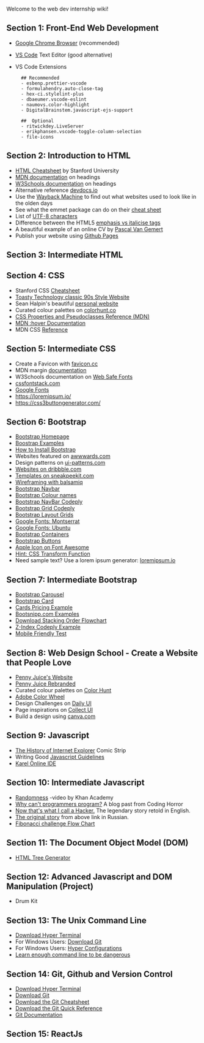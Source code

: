 Welcome to the web dev internship wiki!

## Section 1: Front-End Web Development

- [Google Chrome Browser](https://www.google.co.uk/chrome/) (recommended)
- [VS Code](https://code.visualstudio.com/) Text Editor (good alternative)
- VS Code Extensions

  ```
    ## Recommended
    - esbenp.prettier-vscode
    - formulahendry.auto-close-tag
    - hex-ci.stylelint-plus
    - dbaeumer.vscode-eslint
    - naumovs.color-highlight
    - DigitalBrainstem.javascript-ejs-support
  ```

  ```
    ##  Optional
    - ritwickdey.LiveServer
    - erikphansen.vscode-toggle-column-selection
    - file-icons
  ```

## Section 2: Introduction to HTML

- [HTML Cheatsheet](https://web.stanford.edu/group/csp/cs21/htmlcheatsheet.pdf) by Stanford University
- [MDN documentation](https://developer.mozilla.org/en-US/docs/Web/HTML/Element/Heading_Elements) on headings
- [W3Schools documentation](https://www.w3schools.com/html/html_headings.asp) on headings
- Alternative reference [devdocs.io](https://devdocs.io/)
- Use the [Wayback Machine](https://archive.org/web/) to find out what websites used to look like in the olden days
- See what the emmet package can do on their [cheat sheet](https://docs.emmet.io/cheat-sheet/)
- List of [UTF-8 characters](https://www.fileformat.info/info/charset/UTF-8/list.htm)
- Difference between the HTML5 [emphasis vs italicise tags](https://developer.mozilla.org/en-US/docs/Web/HTML/Element/em#%3Ci%3E_vs._%3Cem%3E)
- A beautiful example of an online CV by [Pascal Van Gemert](http://www.pascalvangemert.nl/#/experiences)
- Publish your website using [Github Pages](https://pages.github.com/)

## Section 3: Intermediate HTML

## Section 4: CSS

- Stanford CSS [Cheatsheet](https://web.stanford.edu/group/csp/cs21/csscheatsheet.pdf)
- [Toasty Technology classic 90s Style Website](http://toastytech.com/evil/index.html)
- Sean Halpin's beautiful [personal website](https://web.archive.org/web/20180819202235js_/http://seanhalpin.io/)
- Curated colour palettes on [colorhunt.co](https://colorhunt.co/)
- [CSS Properties and Pseudoclasses Reference (MDN)](https://developer.mozilla.org/en-US/docs/Web/CSS/Reference)
- [MDN :hover Documentation](https://developer.mozilla.org/en-US/docs/Web/CSS/:hover)
- MDN CSS [Reference](https://developer.mozilla.org/en-US/docs/Web/CSS/Reference)

## Section 5: Intermediate CSS

- Create a Favicon with [favicon.cc](https://www.favicon.cc/)
- MDN margin [documentation](https://developer.mozilla.org/en-US/docs/Web/CSS/margin)
- W3Schools documentation on [Web Safe Fonts](https://www.w3schools.com/cssref/css_websafe_fonts.asp)
- [cssfontstack.com](https://www.cssfontstack.com/)
- [Google Fonts](https://fonts.google.com/)
- https://loremipsum.io/
- https://css3buttongenerator.com/

## Section 6: Bootstrap

- [Bootstrap Homepage](https://getbootstrap.com/)
- [Boostrap Examples](https://getbootstrap.com/docs/4.0/examples/)
- [How to Install Bootstrap](https://getbootstrap.com/docs/4.5/getting-started/introduction/)
- Websites featured on [awwwards.com](https://www.awwwards.com/websites/com/)
- Design patterns on [ui-patterns.com](http://ui-patterns.com/patterns)
- [Websites on dribbble.com](https://dribbble.com/search/website)
- [Templates on sneakpeekit.com](https://sneakpeekit.com/)
- [Wireframing with balsamiq](https://balsamiq.cloud/)
- [Bootstrap
  Navbar](https://getbootstrap.com/docs/4.5/components/navbar/)
- [Bootstrap Colour
  names](https://getbootstrap.com/docs/4.5/components/buttons/)
- [Bootstrap NavBar Codeply](https://www.codeply.com/p/GVJU3ipWxP)
- [Bootstrap Grid Codeply](https://www.codeply.com/p/gGAW4KgOrL)
- [Bootstrap Layout
  Grids](https://getbootstrap.com/docs/4.5/layout/grid/)
- [Google Fonts:
  Montserrat](https://fonts.google.com/specimen/Montserrat)
- [Google Fonts: Ubuntu](https://fonts.google.com/specimen/Ubuntu)
- [Bootstrap
  Containers](https://getbootstrap.com/docs/4.5/layout/overview/#containers)
- [Bootstrap
  Buttons](https://getbootstrap.com/docs/4.5/components/buttons/)
- [Apple Icon on Font
  Awesome](https://fontawesome.com/icons?d=gallery&q=apple)
- [Hint: CSS Transform
  Function](https://developer.mozilla.org/en-US/docs/Web/CSS/transform-function)
- Need sample text? Use a lorem ipsum generator:
  [loremipsum.io](https://loremipsum.io/)

## Section 7: Intermediate Bootstrap

- [Bootstrap
  Carousel](https://getbootstrap.com/docs/4.5/components/carousel/)
- [Bootstrap Card](https://getbootstrap.com/docs/4.5/components/card/)
- [Cards Pricing
  Example](https://getbootstrap.com/docs/4.5/examples/pricing/)
- [Bootsnipp.com Examples](https://bootsnipp.com/)
- [Download Stacking Order
  Flowchart](https://drive.google.com/uc?export=download&id=13Z1_Fgbh3QESIIoFpXUgo1F4sVjB9di2)
- [Z-Index Codeply Example](https://www.codeply.com/p/0fYVdrVmZM)
- [Mobile Friendly
  Test](https://search.google.com/test/mobile-friendly)

## Section 8: Web Design School - Create a Website that People Love

- [Penny Juice's Website](https://www.pennyjuice.com/)
- [Penny Juice
  Rebranded](https://www.behance.net/gallery/40393701/Penny-Juice-Rebrand)
- Curated colour palettes on [Color Hunt](https://colorhunt.co/)
- [Adobe Color Wheel](https://color.adobe.com/create)
- Design Challenges on [Daily UI](https://www.dailyui.co/)
- Page inspirations on [Collect UI](https://collectui.com/)
- Build a design using [canva.com](https://www.canva.com/)

## Section 9: Javascript

- [The History of Internet
  Explorer](https://cloud.netlifyusercontent.com/assets/344dbf88-fdf9-42bb-adb4-46f01eedd629/dad7b1cb-2490-48a1-9959-3040a7e0cf27/ie6-comic-strip.jpg)
  Comic Strip
- Writing Good [Javascript
  Guidelines](https://github.com/rwaldron/idiomatic.js)
- [Karel Online IDE](http://stanford.edu/~cpiech/karel/ide.html)

## Section 10: Intermediate Javascript

- [Randomness](https://www.youtube.com/watch?v=GtOt7EBNEwQ) -video by
  Khan Academy
- [Why can't programmers
  program?](https://blog.codinghorror.com/why-cant-programmers-program/)
  A blog past from Coding Horror
- [Now that's what I call a
  Hacker.](https://www.jitbit.com/alexblog/249-now-thats-what-i-call-a-hacker/)
  The legendary story retold in English.
- [The original story](https://bash.im/quote/436725) from above link
  in Russian.
- [Fibonacci challenge Flow
  Chart](https://drive.google.com/file/d/1g8vVtqhSj44vcElfc-HK0nMbecteW8Yg/view?usp=sharing)

## Section 11: The Document Object Model (DOM)

- [HTML Tree
  Generator](https://chrome.google.com/webstore/detail/html-tree-generator/dlbbmhhaadfnbbdnjalilhdakfmiffeg)

## Section 12: Advanced Javascript and DOM Manipulation (Project)

- Drum Kit

## Section 13: The Unix Command Line

- [Download Hyper Terminal](https://hyper.is/)
- For Windows Users: [Download Git](https://git-scm.com/downloads)
- For Windows Users: [Hyper
  Configurations](https://gist.github.com/coco-napky/404220405435b3d0373e37ec43e54a23)
- [Learn enough command line to be
  dangerous](https://www.learnenough.com/command-line-tutorial)

## Section 14: Git, Github and Version Control

- [Download Hyper Terminal](https://hyper.is/)
- [Download Git](https://git-scm.com/downloads)
- [Download the Git Cheatsheet](https://drive.google.com/uc?export=download&id=1QPRh5YmqQm4DFfitelPYlBTWC2I6tTTM)
- [Download the Git Quick Reference](https://drive.google.com/uc?export=download&id=18O19SefauXiJP4S9zRGsXX6I5hPmzrq-)
- [Git Documentation](https://education.github.com/git-cheat-sheet-education.pdf)

## Section 15: ReactJs
